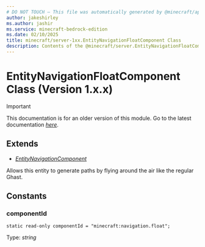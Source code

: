 ```yaml
---
# DO NOT TOUCH — This file was automatically generated by @minecraft/api-docs-generator, to report problems file an issue at https://github.com/Mojang/minecraft-scripting-libraries
author: jakeshirley
ms.author: jashir
ms.service: minecraft-bedrock-edition
ms.date: 02/10/2025
title: minecraft/server-1xx.EntityNavigationFloatComponent Class
description: Contents of the @minecraft/server.EntityNavigationFloatComponent class (Version 1.x.x).
---
```

# EntityNavigationFloatComponent Class (Version 1.x.x)

> [!IMPORTANT]
> This documentation is for an older version of this module. Go to the latest documentation [*here*](../../../scriptapi/minecraft/server/EntityNavigationFloatComponent.md).

## Extends
- [*EntityNavigationComponent*](EntityNavigationComponent.md)

Allows this entity to generate paths by flying around the air like the regular Ghast.

## Constants

### **componentId**
`static read-only componentId = "minecraft:navigation.float";`

Type: *string*
